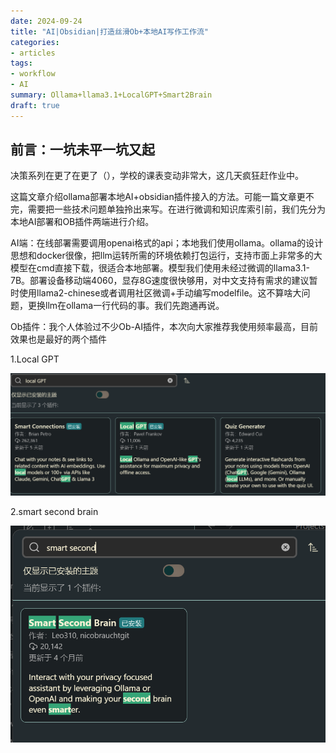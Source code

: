 ```yaml
---
date: 2024-09-24
title: "AI|Obsidian|打造丝滑Ob+本地AI写作工作流"
categories: 
- articles
tags: 
- workflow
- AI
summary: Ollama+llama3.1+LocalGPT+Smart2Brain
draft: true
---
```


## 前言：一坑未平一坑又起

决策系列在更了在更了（），学校的课表变动非常大，这几天疯狂赶作业中。

这篇文章介绍ollama部署本地AI+obsidian插件接入的方法。可能一篇文章更不完，需要把一些技术问题单独拎出来写。在进行微调和知识库索引前，我们先分为本地AI部署和OB插件两端进行介绍。

AI端：在线部署需要调用openai格式的api；本地我们使用ollama。ollama的设计思想和docker很像，把llm运转所需的环境依赖打包运行，支持市面上非常多的大模型在cmd直接下载，很适合本地部署。模型我们使用未经过微调的llama3.1-7B。部署设备移动端4060，显存8G速度很快够用，对中文支持有需求的建议暂时使用llama2-chinese或者调用社区微调+手动编写modelfile。这不算啥大问题，更换llm在ollama一行代码的事。我们先跑通再说。

Ob插件：我个人体验过不少Ob-AI插件，本次向大家推荐我使用频率最高，目前效果也是最好的两个插件

1.Local GPT

![LocalGPT](localgpt.png)

2.smart second brain

![alt text](image.png)
